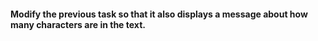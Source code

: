 #### Modify the previous task so that it also displays a message about how many characters are in the text.